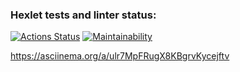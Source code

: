 ### Hexlet tests and linter status:
[![Actions Status](https://github.com/kiriIIV/java-project-61/actions/workflows/hexlet-check.yml/badge.svg)](https://github.com/kiriIIV/java-project-61/actions)
[![Maintainability](https://api.codeclimate.com/v1/badges/e23c59325b54b9bfc429/maintainability)](https://codeclimate.com/github/kiriIIV/java-project-61/maintainability)

https://asciinema.org/a/ulr7MpFRugX8KBgrvKycejftv
